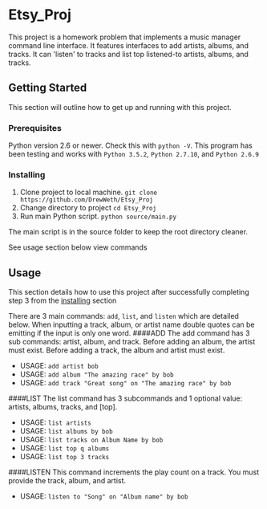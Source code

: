 # Etsy_Proj
This project is a homework problem that implements a music manager command line interface. It features interfaces to add artists, albums, and tracks. It can 'listen' to tracks and list top listened-to artists, albums, and tracks.

## Getting Started
This section will outline how to get up and running with this project.

### Prerequisites
Python version 2.6 or newer. Check this with `python -V`.
This program has been testing and works with `Python 3.5.2`, `Python 2.7.10`, and `Python 2.6.9`

### Installing
1. Clone project to local machine.
`git clone https://github.com/DrewWeth/Etsy_Proj`
2. Change directory to project
`cd Etsy_Proj`
3. Run main Python script.
`python source/main.py`

The main script is in the source folder to keep the root directory cleaner.

See usage section below view commands

## Usage
This section details how to use this project after successfully completing step 3 from the [installing](#installing) section

There are 3 main commands: `add`, `list`, and `listen` which are detailed below. When inputting a track, album, or artist name double quotes can be emitting if the input is only one word.
####ADD
The add command has 3 sub commands: artist, album, and track.
Before adding an album, the artist must exist.
Before adding a track, the album and artist must exist.
* USAGE: `add artist bob`
* USAGE: `add album "The amazing race" by bob`
* USAGE: `add track "Great song" on "The amazing race" by bob`

####LIST
The list command has 3 subcommands and 1 optional value: artists, albums, tracks, and [top].
* USAGE: `list artists`
* USAGE: `list albums by bob`
* USAGE: `list tracks on Album Name by bob`
* USAGE: `list top q albums`
* USAGE: `list top 3 tracks`

####LISTEN
This command increments the play count on a track. You must provide the track, album, and artist.
* USAGE: `listen to "Song" on "Album name" by bob`
